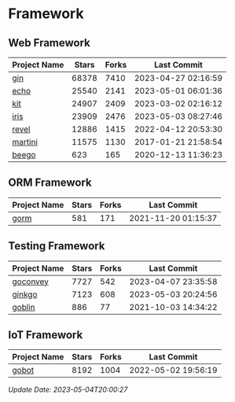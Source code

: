 # Framework

## Web Framework
| Project Name | Stars | Forks | Last Commit |
| ------------ | ----- | ----- | ----------- |
| [gin](https://github.com/gin-gonic/gin) | 68378 | 7410 | 2023-04-27 02:16:59 |
| [echo](https://github.com/labstack/echo) | 25540 | 2141 | 2023-05-01 06:01:36 |
| [kit](https://github.com/go-kit/kit) | 24907 | 2409 | 2023-03-02 02:16:12 |
| [iris](https://github.com/kataras/iris) | 23909 | 2476 | 2023-05-03 08:27:46 |
| [revel](https://github.com/revel/revel) | 12886 | 1415 | 2022-04-12 20:53:30 |
| [martini](https://github.com/go-martini/martini) | 11575 | 1130 | 2017-01-21 21:58:54 |
| [beego](https://github.com/astaxie/beego) | 623 | 165 | 2020-12-13 11:36:23 |

## ORM Framework
| Project Name | Stars | Forks | Last Commit |
| ------------ | ----- | ----- | ----------- |
| [gorm](https://github.com/jinzhu/gorm) | 581 | 171 | 2021-11-20 01:15:37 |

## Testing Framework
| Project Name | Stars | Forks | Last Commit |
| ------------ | ----- | ----- | ----------- |
| [goconvey](https://github.com/smartystreets/goconvey) | 7727 | 542 | 2023-04-07 23:35:58 |
| [ginkgo](https://github.com/onsi/ginkgo) | 7123 | 608 | 2023-05-03 20:24:56 |
| [goblin](https://github.com/franela/goblin) | 886 | 77 | 2021-10-03 14:34:22 |

## IoT Framework
| Project Name | Stars | Forks | Last Commit |
| ------------ | ----- | ----- | ----------- |
| [gobot](https://github.com/hybridgroup/gobot) | 8192 | 1004 | 2022-05-02 19:56:19 |

*Update Date: 2023-05-04T20:00:27*